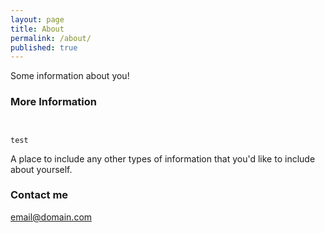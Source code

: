 ```yaml
---
layout: page
title: About
permalink: /about/
published: true
---
```



Some information about you!

### More Information
<code>
<div>
test
</div>
</code>
A place to include any other types of information that you'd like to include about yourself.

### Contact me

[email@domain.com](mailto:email@domain.com)
